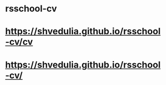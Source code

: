 # rsschool-cv
# https://shvedulia.github.io/rsschool-cv/cv
# https://shvedulia.github.io/rsschool-cv/
